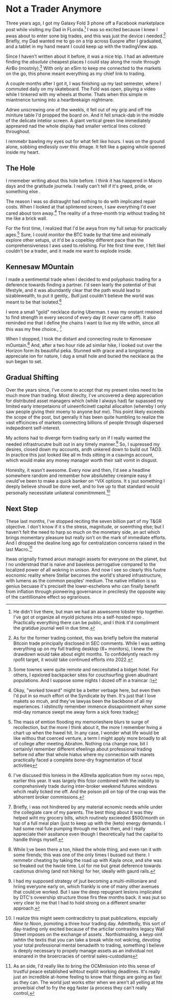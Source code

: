 # Not a Trader Anymore

Three years ago, I got my Galaxy Fold 3 phone off a Facebook marketplace post while visiting my Dad in FLorida.[^a] I was so excited because I knew I awas about to enter sone big trades, and this was just the device i needed.[^b] Briefly, my Dad wanted me to go on a trip across Euopre after I graduated, and a tablet in my hand meant I could keep up with the tradingView app.

Since I haven't written about it before, it was a nice trip. I had an adventure finding the _absolute_ cheapest places I could stay along the route through AirBo (mostnly).[^c] With only an eSim to keep me connected to the markets on the go, this phone meant everything as my chief link to trading.

A couple months after I got it,  I was finishing up my last semester, where I commuted daily on my skateboard. The Fold was open, playing a video while I tinkered with my wheels at thome. Thats when this simple m miantnence turning into a heartbrekaign nightmare.

Adrwe unscrewing one of the weekls, it fell out of my grip and off hte miniture table I'd propped the board on. And it fell smack-dab in the middle of the delicate intetior screen. A giant vertical green line immediately appreared nad the whole display had smaller vertical lines colored throughout.

I remmebr bawling my eyes out for what felt like hours. I was on the ground alone, sobbing endlessly over this dmage. It felt like a gaping whole opened inside my heart.

## The Hole

I rmemeber writing about this hole before. I think it has happered in Macro days and the gratitude journela. I really can't tell if it's greed, pride, or something else .

The reason I was so distraught had nothing to do with implicated repair costs. When I looked at that splintered screen, I saw everything I'd ever cared about torn away.[^d] The reality of a three-month trip without trading hit me like a brick wall.

For the first time, I realized that I'd be awya from my full setup for practically ages.[^e] Sure, I could monitor the BTC trade by that time and minimally explore other setups, ut it'd be a copeltley different pace than the comprehensiveness I aws used to.relishing. For hte first time ever, I felt likeI couldn't be a trader, and it made me want to explode inside.

## Kennesaw MOuntain

I made a sentimental trade when I decided to end polyphasic trading for a deference towards finding a partner. I'd seen learly the potential of that lifestyle, and it was abundantly clear that the path would lead to sizablewealth, to put it gently,. ButI just couldn't believe the world was meant to be that isolated.[^f]

I wore a small "gold" necklace during Uberman. t was my onstant rmeined to find strength in every second of every day (it _never_ came off). It also reminded me that I define the chains I want to live my life within, since all this was my free choice., [^g]

When I stopped, I took the distant and connecting route to Kennesaw mOuntain.[^h] And, after a two hour ride ad similar hike, I looked out over the Horizon form its beautiful peka. Stunned with grace and a longstaning appreciate ion for nature, I dug a small hole and buried the necklace as the sun began to set.


## Gradual Shifting

Over the years since, I've come to accept that my present roles need to be much more than trading. Most direclty, I've uncovered a deep appreciation for distributed asset managers which (while I always had) far supassed my limited early interpetaions of uineenficinetl capital allocaiton (whereby I only saw people giving their moeny to anyone _but me_). This point likely exceeds the scope of the post, but genrally it has been quite humbling to realize the vast efficincies of markets connecting billions of people through dispersed indepednent self-interest.

My actions had to diverge form trading early on if I really wanted the needed infrastrucutre built out in any timely manner.[^i] So, I supressed my desires, closed down my accounts, andh unkered down to build out TAD3. In practice this just looked like all m fnds sitting in a csavings account, which would make any money manager worth their salt vomit in disgust.

Honeslty, it wasn't awesome. Every now and then, I'd see a headline somewhere random and remember how absiluteltey creampie easy it owuld've been to make a quick banker on ^VIX options. It
s jsut something I deeply believe shoudl be done well, and to live up to that standard would personally necessitate unliateral commitmment.[^j]

## Next Step

These last months, I've stopped reciting the seven billion part of my T&GR objective. I don't know if it s the stress, magnitude, or soemthing else; but I haven't felt the need to harp so much on the monetary side, an act which brings momentary pleasure but really isn't on the mark of immediate efforts. And I dropped the dealine long ago for centralization concerns raised in the last Macro.[^k]

Itwas orignally framed aroun managin assets for everyone on the planet, but I no understnad that is naive and baseless perrogative compared to the localized power of all wokring in unison. And now I see so clearly this fuutre eocnomic reality where Stellar becomes the world's shared infrastructure, with lumens as the common peoples' medium. The native inflation is so genius becuase it's preciselt the lower-eschelons who can finally benefit from inflation through pioneering governance in precilesly the opposite way of the cantillionaire effect so egrariouos.



[^a]: He didn't live there, but man we had an aswesome lobster trip together. I've got ot organize all myold pictures into a self-hosted repo . Practically everything there can be public, and I think it'd compliment the gratidue journal well in due time.

[^b]: As for the former trading context, this was briefly before the material Bitcoin trade principally disclosed in SEC comments. While I was setting everything up on my full trading desktop (8+ monitors), I knew the drawdown would take about eight months. To confidelyntly reach my rpofit target, it would take continued efforts into 2022.

[^c]: Some townes were quite remote and neccesitated a bidget hotel. For others, I epxlored backpacker sites for couchsurfing given abudnant populations. And I suppose some nights I dozed off in a traincar :)

[^d]: Okay, "worked toward" might be a better verbage here, but even then I'd put in so much effort ot the Syndicate by then. It's just that I love makets so mcuh, and they've lawyas been the backbone of all my experiences. I idstinctly remember immence dissapointment when some mid-day romance swept me away form a sick forex trade

[^e]: The mass of emtion flooding my memorieshere blurs te surge of recollection, but the more I think about it, the more I remember hving a chart up when the hweel hit. In any case, I wonder what life would be like withou that coerced venture, a term I might apply more broadly to all of college after meeting Abrahim. Nothing cna change now, bit I certainlyl remember different efeelings about professional trading before nd after that whole hiatus where my connection with marets practically faced a complete bone-dry fragmentation of focal activities

[^f]: I've discused this loniess in the AStrella application from my `notes` repo, earlier this year. It was largely this fctor combined with the inability to comprehsnively trade during inter-broker weekend futures windows whcih really ticked me off. And the poison pill on top of the crap was the abhorrent broker commissions.

[^g]: Briefly, i was not hindrered by any material ecnomic needs while under the collegiate care of my parents. The best thing about it was they helped wiht my grocery bills, which routinely excieeded $500/month on top of a full meal plan (just to keep up with the (keto) energy demands. I had some real fule pumping through me back then, and I really appreciate their assitance even though I theoretically had the capital to handle things myself.

[^h]: While I;ve been there a ton, hiked the whole thing, and even ran it with some firends; this was one of the only times I bussed out there. I remmebr cheating by taking  the road up with Kayla once, and she was so freaked out the hwole time. Lol for me but great deference towards cautionus driving (and not hiking) for her, ideally with gaurd rails.

[^i]: I had my supposed strategy of jsut becoming a multi-millioniare and hriing everyone early on, which frankly is one of many other avenues that could;ve worked. But I saw the deep repugnant lesions implicated by DTC's ovwership structure those firs tfew months back. it was jsut so very clear to me that I had to hold strong on a different smarter approach.

[^j]: I realize this might seem contracdictry to psat publications, espcially _Nine to Noon_, pomoting a three hour trading day. Admittedly, this sort of day-trading only excited because of the articilar contrasitns legacy Wall Street imposes on the exchange of assets . Northistnaidng, a keyp oint iwhtin the textis that you can take a break while not wokring, devoting your total professional mental benadwith to trading, something I believe is deeply necessary to propely manage assets as an individual not ensnared in the broercracies of central sales-custodians

[^k]: As an side, I'd really like to bring the OCMmission into this sense of trustful peace established wihtout expliit working deadlines. It's really just an incredible at-home feeling to know that things are going as fast as they can. The world just works etter when we aren't all yelling at hte proverbial chef to fry the egg faster (a process they can't really control,


